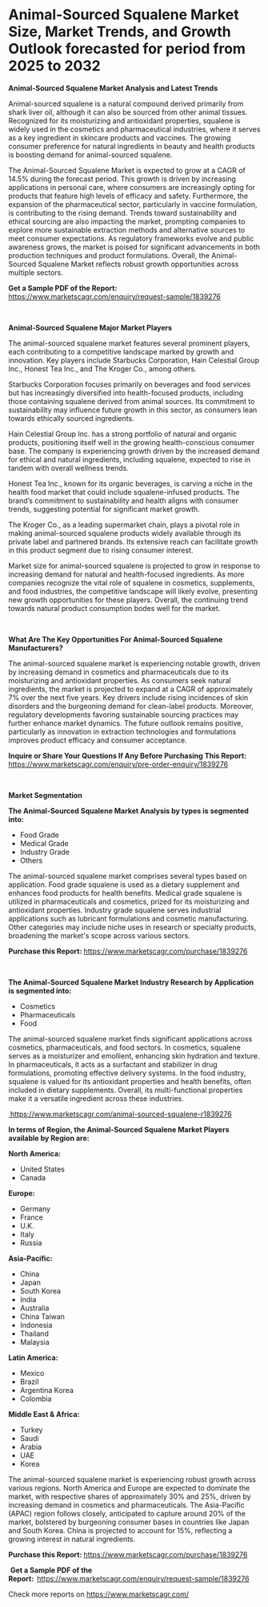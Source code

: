 <p><h1>Animal-Sourced Squalene Market Size, Market Trends, and Growth Outlook forecasted for period from 2025 to 2032</h1></p><p><strong>Animal-Sourced Squalene Market Analysis and Latest Trends</strong></p>
<p><p>Animal-sourced squalene is a natural compound derived primarily from shark liver oil, although it can also be sourced from other animal tissues. Recognized for its moisturizing and antioxidant properties, squalene is widely used in the cosmetics and pharmaceutical industries, where it serves as a key ingredient in skincare products and vaccines. The growing consumer preference for natural ingredients in beauty and health products is boosting demand for animal-sourced squalene.</p><p>The Animal-Sourced Squalene Market is expected to grow at a CAGR of 14.5% during the forecast period. This growth is driven by increasing applications in personal care, where consumers are increasingly opting for products that feature high levels of efficacy and safety. Furthermore, the expansion of the pharmaceutical sector, particularly in vaccine formulation, is contributing to the rising demand. Trends toward sustainability and ethical sourcing are also impacting the market, prompting companies to explore more sustainable extraction methods and alternative sources to meet consumer expectations. As regulatory frameworks evolve and public awareness grows, the market is poised for significant advancements in both production techniques and product formulations. Overall, the Animal-Sourced Squalene Market reflects robust growth opportunities across multiple sectors.</p></p>
<p><strong>Get a Sample PDF of the Report:&nbsp;</strong> <a href="https://www.marketscagr.com/enquiry/request-sample/1839276?utm_campaign=3177&utm_medium=2&utm_source=Github&utm_content=ia&utm_term=09032025&utm_id=animal-sourced-squalene">https://www.marketscagr.com/enquiry/request-sample/1839276</a></p>
<p>&nbsp;</p>
<p><strong>Animal-Sourced Squalene Major Market Players</strong></p>
<p><p>The animal-sourced squalene market features several prominent players, each contributing to a competitive landscape marked by growth and innovation. Key players include Starbucks Corporation, Hain Celestial Group Inc., Honest Tea Inc., and The Kroger Co., among others.</p><p>Starbucks Corporation focuses primarily on beverages and food services but has increasingly diversified into health-focused products, including those containing squalene derived from animal sources. Its commitment to sustainability may influence future growth in this sector, as consumers lean towards ethically sourced ingredients.</p><p>Hain Celestial Group Inc. has a strong portfolio of natural and organic products, positioning itself well in the growing health-conscious consumer base. The company is experiencing growth driven by the increased demand for ethical and natural ingredients, including squalene, expected to rise in tandem with overall wellness trends.</p><p>Honest Tea Inc., known for its organic beverages, is carving a niche in the health food market that could include squalene-infused products. The brand’s commitment to sustainability and health aligns with consumer trends, suggesting potential for significant market growth.</p><p>The Kroger Co., as a leading supermarket chain, plays a pivotal role in making animal-sourced squalene products widely available through its private label and partnered brands. Its extensive reach can facilitate growth in this product segment due to rising consumer interest.</p><p>Market size for animal-sourced squalene is projected to grow in response to increasing demand for natural and health-focused ingredients. As more companies recognize the vital role of squalene in cosmetics, supplements, and food industries, the competitive landscape will likely evolve, presenting new growth opportunities for these players. Overall, the continuing trend towards natural product consumption bodes well for the market.</p></p>
<p>&nbsp;</p>
<p><strong>What Are The Key Opportunities For Animal-Sourced Squalene Manufacturers?</strong></p>
<p><p>The animal-sourced squalene market is experiencing notable growth, driven by increasing demand in cosmetics and pharmaceuticals due to its moisturizing and antioxidant properties. As consumers seek natural ingredients, the market is projected to expand at a CAGR of approximately 7% over the next five years. Key drivers include rising incidences of skin disorders and the burgeoning demand for clean-label products. Moreover, regulatory developments favoring sustainable sourcing practices may further enhance market dynamics. The future outlook remains positive, particularly as innovation in extraction technologies and formulations improves product efficacy and consumer acceptance.</p></p>
<p><strong>Inquire or Share Your Questions If Any Before Purchasing This Report:</strong> <a href="https://www.marketscagr.com/enquiry/pre-order-enquiry/1839276?utm_campaign=3177&utm_medium=2&utm_source=Github&utm_content=ia&utm_term=09032025&utm_id=animal-sourced-squalene">https://www.marketscagr.com/enquiry/pre-order-enquiry/1839276</a></p>
<p>&nbsp;</p>
<p><strong>Market Segmentation</strong></p>
<p><strong>The Animal-Sourced Squalene Market Analysis by types is segmented into:</strong></p>
<p><ul><li>Food Grade</li><li>Medical Grade</li><li>Industry Grade</li><li>Others</li></ul></p>
<p><p>The animal-sourced squalene market comprises several types based on application. Food grade squalene is used as a dietary supplement and enhances food products for health benefits. Medical grade squalene is utilized in pharmaceuticals and cosmetics, prized for its moisturizing and antioxidant properties. Industry grade squalene serves industrial applications such as lubricant formulations and cosmetic manufacturing. Other categories may include niche uses in research or specialty products, broadening the market's scope across various sectors.</p></p>
<p><strong>Purchase this Report:&nbsp;</strong><a href="https://www.marketscagr.com/purchase/1839276?utm_campaign=3177&utm_medium=2&utm_source=Github&utm_content=ia&utm_term=09032025&utm_id=animal-sourced-squalene">https://www.marketscagr.com/purchase/1839276</a></p>
<p>&nbsp;</p>
<p><strong>The Animal-Sourced Squalene Market Industry Research by Application is segmented into:</strong></p>
<p><ul><li>Cosmetics</li><li>Pharmaceuticals</li><li>Food</li></ul></p>
<p><p>The animal-sourced squalene market finds significant applications across cosmetics, pharmaceuticals, and food sectors. In cosmetics, squalene serves as a moisturizer and emollient, enhancing skin hydration and texture. In pharmaceuticals, it acts as a surfactant and stabilizer in drug formulations, promoting effective delivery systems. In the food industry, squalene is valued for its antioxidant properties and health benefits, often included in dietary supplements. Overall, its multi-functional properties make it a versatile ingredient across these industries.</p></p>
<p><a href="https://www.marketscagr.com/animal-sourced-squalene-r1839276?utm_campaign=3177&utm_medium=2&utm_source=Github&utm_content=ia&utm_term=09032025&utm_id=animal-sourced-squalene">&nbsp;https://www.marketscagr.com/animal-sourced-squalene-r1839276</a></p>
<p><strong>In terms of Region, the Animal-Sourced Squalene Market Players available by Region are:</strong></p>
<p>
    <p> <strong> North America: </strong>
        <ul>
            <li>United States</li>
            <li>Canada</li>
        </ul>
        </p> 
    <p> <strong> Europe: </strong>
        <ul>
            <li>Germany</li>
            <li>France</li>
            <li>U.K.</li>
            <li>Italy</li>
            <li>Russia</li>
        </ul>
        </p> 
    <p> <strong> Asia-Pacific: </strong>
        <ul>
            <li>China</li>
            <li>Japan</li>
            <li>South Korea</li>
            <li>India</li>
            <li>Australia</li>
            <li>China Taiwan</li>
            <li>Indonesia</li>
            <li>Thailand</li>
            <li>Malaysia</li>
        </ul>
        </p> 
    <p> <strong> Latin America: </strong>
        <ul>
            <li>Mexico</li>
            <li>Brazil</li>
            <li>Argentina Korea</li>
            <li>Colombia</li>
        </ul>
        </p> 
    <p> <strong> Middle East & Africa: </strong>
        <ul>
            <li>Turkey</li>
            <li>Saudi</li>
            <li>Arabia</li>
            <li>UAE</li>
            <li>Korea</li>
        </ul>
    </p>
    </p>
<p><p>The animal-sourced squalene market is experiencing robust growth across various regions. North America and Europe are expected to dominate the market, with respective shares of approximately 30% and 25%, driven by increasing demand in cosmetics and pharmaceuticals. The Asia-Pacific (APAC) region follows closely, anticipated to capture around 20% of the market, bolstered by burgeoning consumer bases in countries like Japan and South Korea. China is projected to account for 15%, reflecting a growing interest in natural ingredients.</p></p>
<p><strong>Purchase this Report: </strong><a href="https://www.marketscagr.com/purchase/1839276?utm_campaign=3177&utm_medium=2&utm_source=Github&utm_content=ia&utm_term=09032025&utm_id=animal-sourced-squalene">https://www.marketscagr.com/purchase/1839276</a></p>
<p>&nbsp;<strong>Get a Sample PDF of the Report:&nbsp;&nbsp;</strong><a href="https://www.marketscagr.com/enquiry/request-sample/1839276?utm_campaign=3177&utm_medium=2&utm_source=Github&utm_content=ia&utm_term=09032025&utm_id=animal-sourced-squalene">https://www.marketscagr.com/enquiry/request-sample/1839276</a></p>
<p><strong></strong></p>
<p>Check more reports on <a href="https://www.marketscagr.com/?utm_campaign=3177&utm_medium=2&utm_source=Github&utm_content=ia&utm_term=09032025&utm_id=animal-sourced-squalene">https://www.marketscagr.com/</a></p>